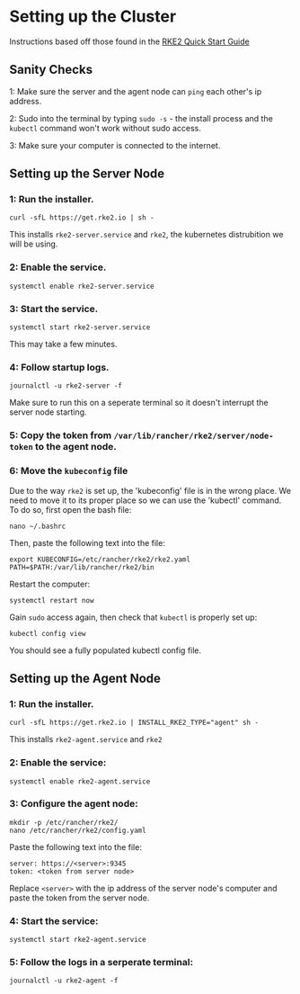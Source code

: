# Setting up the Cluster
Instructions based off those found in the [RKE2 Quick Start Guide](https://docs.rke2.io/install/quickstart)
## Sanity Checks
1: Make sure the server and the agent node can `ping` each other's ip address.

2: Sudo into the terminal by typing `sudo -s` - the install process and the `kubectl` command won't work without sudo access.

3: Make sure your computer is connected to the internet.
## Setting up the Server Node
### 1: Run the installer.
```
curl -sfL https://get.rke2.io | sh -
```
This installs `rke2-server.service` and `rke2`, the kubernetes distrubition we will be using.

### 2: Enable the service.
```
systemctl enable rke2-server.service
```

### 3: Start the service.
```
systemctl start rke2-server.service
```
This may take a few minutes.

### 4: Follow startup logs.
```
journalctl -u rke2-server -f
```
Make sure to run this on a seperate terminal so it doesn't interrupt the server node starting.

### 5: Copy the token from `/var/lib/rancher/rke2/server/node-token` to the agent node.


### 6: Move the `kubeconfig` file
Due to the way `rke2` is set up, the 'kubeconfig' file is in the wrong place. We need to move it to its proper place so we can use the 'kubectl' command. To do so, first open the bash file:
```
nano ~/.bashrc
```
Then, paste the following text into the file:
```
export KUBECONFIG=/etc/rancher/rke2/rke2.yaml PATH=$PATH:/var/lib/rancher/rke2/bin
```
Restart the computer:
```
systemctl restart now
```
Gain `sudo` access again, then check that `kubectl` is properly set up:
```
kubectl config view
```
You should see a fully populated kubectl config file.
## Setting up the Agent Node
### 1: Run the installer.
```
curl -sfL https://get.rke2.io | INSTALL_RKE2_TYPE="agent" sh -
```
This installs `rke2-agent.service` and `rke2`
### 2: Enable the service:
```
systemctl enable rke2-agent.service
```
### 3: Configure the agent node:
```
mkdir -p /etc/rancher/rke2/
nano /etc/rancher/rke2/config.yaml
```
Paste the following text into the file:
```
server: https://<server>:9345
token: <token from server node>
```
Replace `<server>` with the ip address of the server node's computer and paste the token from the server node.

### 4: Start the service:
```
systemctl start rke2-agent.service
```
### 5: Follow the logs in a serperate terminal:
```
journalctl -u rke2-agent -f
```
